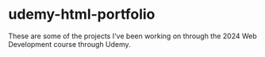 # udemy-html-portfolio
These are some of the projects I've been working on through the 2024 Web Development course through Udemy.
